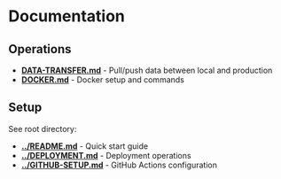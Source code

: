 # Documentation

## Operations

- **[DATA-TRANSFER.md](DATA-TRANSFER.md)** - Pull/push data between local and production
- **[DOCKER.md](DOCKER.md)** - Docker setup and commands

## Setup

See root directory:
- **[../README.md](../README.md)** - Quick start guide
- **[../DEPLOYMENT.md](../DEPLOYMENT.md)** - Deployment operations
- **[../GITHUB-SETUP.md](../GITHUB-SETUP.md)** - GitHub Actions configuration
